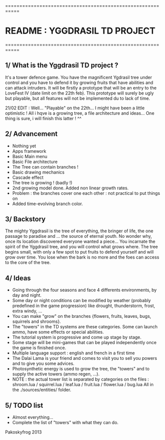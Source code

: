 ===========================================================
#              README : YGGDRASIL TD PROJECT
===========================================================

## 1/ What is the Yggdrasil TD project ?
It's a tower defence game. You have the magnificent Ygdrasil tree under control and you have to defend it by growing fruits that have abilities and can attack intruders.
It will be firstly a prototype that will be an entry to the LoveFest IV (date limit on the 22th feb).
This prototype will surely be ugly but playable, but all features will not be implemented du to lack of time.

21/02 EDIT : Well... "Playable" on the 22th... I might have been a little optimistic !
All i hqve is a growing tree, a file architecture and ideas...
One thing is sure, i will finish this latter ! ^^

## 2/ Advancement
* Nothing yet
* Apps framework
* Basic Main menu
* Basic File architecture
* The Tree can contain branches !
* Basic drawing mechanics
* Cascade effect
* The tree is growing ! (badly !)
* 2nd growing model done. Added non linear growth rates.
* Problem : the branches cover one each other : not practical to put things on
* Added time-evolving branch color.

## 3/ Backstory
The mighty Yggdrasil is the tree of everything, the bringer of life, the one passage to paradise and ... the source of eternal youth.
No wonder why, once its location discovered everyone wanted a piece...
You incarnate the spirit of the Yggdrasil tree, and you will control what grows where.
The tree begins small, with only a few spot to put fruits to defend yourself and will grow over time. You lose when the bark is no more and the foes can access to the core of the tree.

## 4/ Ideas
* Going through the four seasons and face 4 differents environments, by day and night.
* Some day or night conditions can be modified by weather (probably predefined in the game progression) like drought, thunderstorm, frost, extra windy, ...
* You can make "grow" on the branches {flowers, fruits, leaves, bugs, squirrels and shrooms}.
* The "towers" in the TD systems are these categories. Some can launch ammo, have some effects or special abilities.
* The tutorial system is progressive and come up stage by stage.
* Some stage will be mini-games that can be played independently once the game is finished once.
* Multiple language support : english and french in a first time
* The Dalai Lama is your friend and comes to visit you to sell you powers and to give you some advices.
* Photosynthetic energy is used to grow the tree, the "towers" and to supply the active towers (ammo regen, ...).
* NOTE : the actual tower list is separated by categories on the files : shroom.lua / squirrel.lua / leaf.lua / fruit.lua / flower.lua / bug.lua All in the ./sources/entities/ folder.

## 5/ TODO list
* Almost everything...
* Complete the list of "towers" with what they can do.

Pakoskyfrog 2013